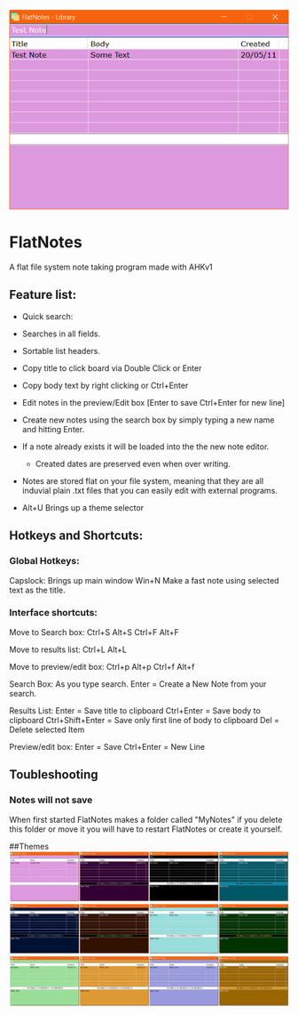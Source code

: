 ![Screenshot one](/ScreenShots/SS_01.png)


# FlatNotes
A flat file system note taking program made with AHKv1

## Feature list:
- Quick search: 
- Searches in all fields.
- Sortable list headers.
- Copy title to click board via Double Click or Enter
- Copy body text by right clicking or Ctrl+Enter
- Edit notes in the preview/Edit box [Enter to save Ctrl+Enter for new line]
- Create new notes using the search box by simply typing a new name and hitting Enter.
- If a note already exists it will be loaded into the the new note editor.
  - Created dates are preserved even when over writing.
- Notes are stored flat on your file system, meaning that they are all induvial plain .txt files that you can easily edit with external programs.

- Alt+U Brings up a theme selector 

## Hotkeys and Shortcuts:

### Global Hotkeys:
Capslock: Brings up main window
Win+N Make a fast note using selected text as the title.

### Interface shortcuts:

Move to Search box:
Ctrl+S
Alt+S
Ctrl+F
Alt+F

Move to results list:
Ctrl+L
Alt+L

Move to preview/edit box:
Ctrl+p
Alt+p 
Ctrl+f
Alt+f

Search Box:
As you type search.
Enter = Create a New Note from your search.

Results List:
Enter = Save title to clipboard
Ctrl+Enter = Save body to clipboard
Ctrl+Shift+Enter = Save only first line of body to clipboard
Del = Delete selected Item

Preview/edit box:
Enter = Save
Ctrl+Enter = New Line


## Toubleshooting

### Notes will not save
When first started FlatNotes makes a folder called "MyNotes" if you delete this folder or move it you will have to restart FlatNotes or create it yourself. 


##Themes
![Themes Set one](/ScreenShots/THEMES_01.jpg)
![Themes Set two](/ScreenShots/THEMES_02.jpg)
![Themes Set three](/ScreenShots/THEMES_03.jpg)
